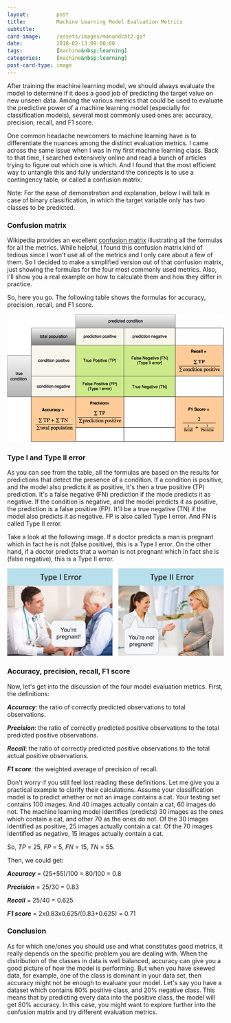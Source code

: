 ```yaml
---
layout:         post
title:          Machine Learning Model Evaluation Metrics
subtitle:
card-image:     /assets/images/manandcat2.gif
date:           2018-02-13 09:00:00
tags:           [machine&nbsp;learning]
categories:     [machine&nbsp;learning]
post-card-type: image
---
```


After training the machine learning model, we should always evaluate the model to determine if it does a good job of predicting the target value on new unseen data. Among the various metrics that could be used to evaluate the predictive power of a machine learning model (especially for classification models), several most commonly used ones are: accuracy, precision, recall, and F1 score.

One common headache newcomers to machine learning have is to differentiate the nuances among the distinct evaluation metrics. I came across the same issue when I was in my first machine learning class. Back to that time, I searched extensively online and read a bunch of articles trying to figure out which one is which. And I found that the most efficient way to untangle this and fully understand the concepts is to use a contingency table, or called a confusion matrix.

Note: For the ease of demonstration and explanation, below I will talk in case of binary classification, in which the target variable only has two classes to be predicted.

### Confusion matrix

Wikipedia provides an excellent [<u>confusion matrix</u>](https://en.wikipedia.org/wiki/Confusion_matrix) illustrating all the formulas for all the metrics. While helpful, I found this confusion matrix kind of tedious since I won't use all of the metrics and I only care about a few of them. So I decided to make a simplified version out of that confusion matrix, just showing the formulas for the four most commonly used metrics. Also, I'll show you a real example on how to calculate them and how they differ in practice.

So, here you go. The following table shows the formulas for accuracy, precision, recall, and F1 score.

![confusion matrix](/assets/images/confusion_matrix.png)

### Type I and Type II error

As you can see from the table, all the formulas are based on the results for predictions that detect the presence of a condition. If a condition is positive, and the model also predicts it as positive, it's then a true positive (TP) prediction. It's a false negative (FN) prediction if the mode predicts it as negative. If the condition is negative, and the model predicts it as positive, the prediction is a false positive (FP). It'll be a true negative (TN) if the model also predicts it as negative. FP is also called Type I error. And FN is called Type II error.

Take a look at the following image. If a doctor predicts a man is pregnant which in fact he is not (false positive), this is a Type I error. On the other hand, if a doctor predicts that a woman is not pregnant which in fact she is (false negative), this is a Type II error.

![type i and type ii error](/assets/images/typeiandtypeiierror.jpg)

### Accuracy, precision, recall, F1 score

Now, let's get into the discussion of the four model evaluation metrics. First, the definitions:

**_Accuracy_**: the ratio of correctly predicted observations to total observations.

**_Precision_**: the ratio of correctly predicted positive observations to the total predicted positive observations.

**_Recall_**: the ratio of correctly predicted positive observations to the total actual positive observations.

**_F1 score_**: the weighted average of precision of recall.

Don't worry if you still feel lost reading these definitions. Let me give you a practical example to clarify their calculations. Assume your classification model is to predict whether or not an image contains a cat. Your testing set contains 100 images. And 40 images actually contain a cat, 60 images do not. The machine learning model identifies (predicts) 30 images as the ones which contain a cat, and other 70 as the ones do not. Of the 30 images identified as positive, 25 images actually contain a cat. Of the 70 images identified as negative, 15 images actually contain a cat.

So, _TP_ = 25, _FP_ = 5, _FN_ = 15, _TN_ = 55.

Then, we could get:

**_Accuracy_** = (25+55)/100 = 80/100 = 0.8

**_Precision_** = 25/30 = 0.83

**_Recall_** = 25/40 = 0.625

**_F1 score_** = 2x0.83x0.625/(0.83+0.625) = 0.71

### Conclusion

As for which one/ones you should use and what constitutes good metrics, it really depends on the specific problem you are dealing with. When the distribution of the classes in data is well balanced, accuracy can give you a good picture of how the model is performing. But when you have skewed data, for example, one of the class is dominant in your data set, then accuracy might not be enough to evaluate your model. Let's say you have a dataset which contains 80% positive class, and 20% negative class. This means that by predicting every data into the positive class, the model will get 80% accuracy. In this case, you might want to explore further into the confusion matrix and try different evaluation metrics.
